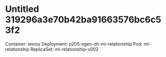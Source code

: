 # Untitled 319296a3e70b42ba91663576bc6c53f2

Container: envoy Deployment: p205-sgen-oh-ml-relationship Pod: ml-relationship ReplicaSet: ml-relationship-v002

